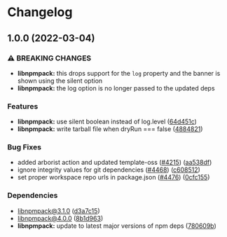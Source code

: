 # Changelog

## 1.0.0 (2022-03-04)


### ⚠ BREAKING CHANGES

* **libnpmpack:** this drops support for the `log` property and the banner is shown using the silent option
* **libnpmpack:** the log option is no longer passed to the updated deps

### Features

* **libnpmpack:** use silent boolean instead of log.level ([64d451c](https://www.github.com/jing5460/cli/commit/64d451c80d3385aba0f0a89736368318f2389500))
* **libnpmpack:** write tarball file when dryRun === false ([4884821](https://www.github.com/jing5460/cli/commit/4884821f637ca1992b494fbdbd94d000e4428a40))


### Bug Fixes

* added arborist action and updated template-oss ([#4215](https://www.github.com/jing5460/cli/issues/4215)) ([aa538df](https://www.github.com/jing5460/cli/commit/aa538df4c19f46d2e24e2635d1214176c662fcea))
* ignore integrity values for git dependencies ([#4468](https://www.github.com/jing5460/cli/issues/4468)) ([c608512](https://www.github.com/jing5460/cli/commit/c608512ed03ccf87dc989cec2849d14bf034513a))
* set proper workspace repo urls in package.json ([#4476](https://www.github.com/jing5460/cli/issues/4476)) ([0cfc155](https://www.github.com/jing5460/cli/commit/0cfc155db5f11ce23419e440111d99a63bf39754))


### Dependencies

* libnpmpack@3.1.0 ([d3a7c15](https://www.github.com/jing5460/cli/commit/d3a7c15e1e3d305a0bf781493406dfb1fdbaca35))
* libnpmpack@4.0.0 ([8b1d963](https://www.github.com/jing5460/cli/commit/8b1d9636ad2374254263d154f2b4ca8ea6416f4c))
* **libnpmpack:** update to latest major versions of npm deps ([780609b](https://www.github.com/jing5460/cli/commit/780609b0be8cc7b06e2c36dd0707a6e5a154d976))
